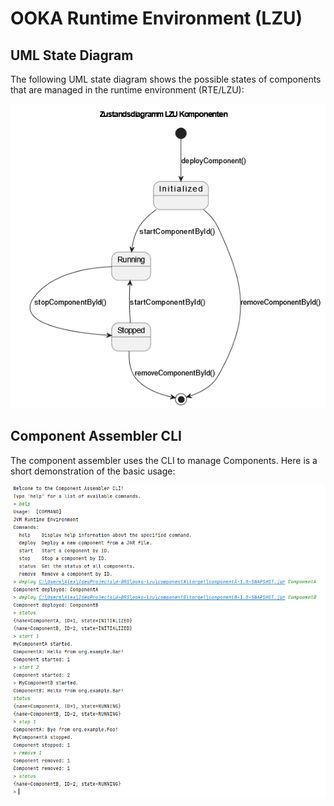 # OOKA Runtime Environment (LZU)

## UML State Diagram

The following UML state diagram shows the possible states of components that are managed in the runtime environment (RTE/LZU):

![alt text](https://github.com/alextewes/ooka-lzu/blob/master/images/zustandsdiagrammUML_Komponenten.png?raw=true)

## Component Assembler CLI

The component assembler uses the CLI to manage Components. Here is a short demonstration of the basic usage:

![alt text](https://github.com/alextewes/ooka-lzu/blob/master/images/componentAssemblerCLI.PNG?raw=true)
